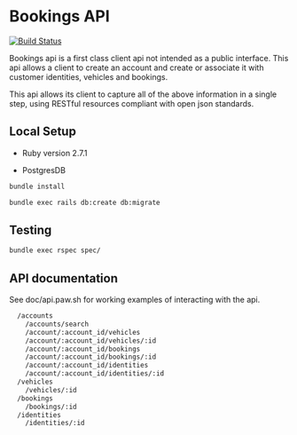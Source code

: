 # Bookings API

[![Build Status](https://travis-ci.org/phanyzewski/bookings_api.svg?branch=master)](https://travis-ci.org/phanyzewski/bookings_api)

Bookings api is a first class client api not intended as a public interface.
This api allows a client to create an account and create or associate it with customer identities, vehicles and bookings.

This api allows its client to capture all of the above information in a single step, using RESTful resources compliant with open json standards.

## Local Setup

* Ruby version 2.7.1

* PostgresDB

```sh
bundle install
```

```sh
bundle exec rails db:create db:migrate
```

## Testing

```sh
bundle exec rspec spec/
```

## API documentation

See doc/api.paw.sh for working examples of interacting with the api.
```sh
  /accounts
    /accounts/search
    /account/:account_id/vehicles
    /account/:account_id/vehicles/:id
    /account/:account_id/bookings
    /account/:account_id/bookings/:id
    /account/:account_id/identities
    /account/:account_id/identities/:id
  /vehicles
    /vehicles/:id
  /bookings
    /bookings/:id
  /identities
    /identities/:id
```

